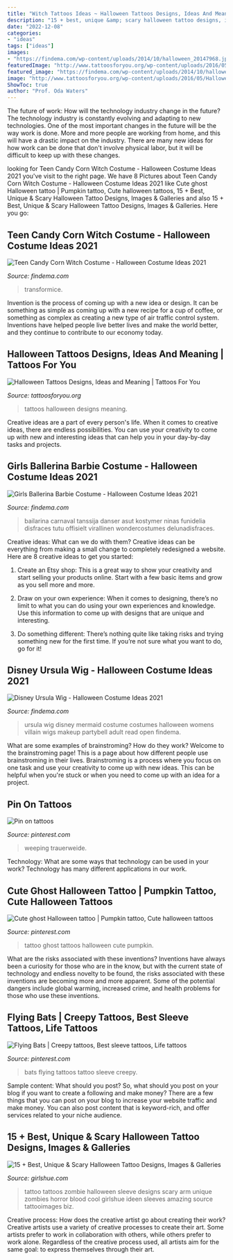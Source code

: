 ```yaml
---
title: "Witch Tattoos Ideas ~ Halloween Tattoos Designs, Ideas And Meaning"
description: "15 + best, unique &amp; scary halloween tattoo designs, images &amp; galleries"
date: "2022-12-08"
categories:
- "ideas"
tags: ["ideas"]
images:
- "https://findema.com/wp-content/uploads/2014/10/halloween_20147968.jpg"
featuredImage: "http://www.tattoosforyou.org/wp-content/uploads/2016/05/Halloween-Tattoos-Small.jpg"
featured_image: "https://findema.com/wp-content/uploads/2014/10/halloween_20146624.jpg"
image: "http://www.tattoosforyou.org/wp-content/uploads/2016/05/Halloween-Tattoos-Small.jpg"
ShowToc: true
author: "Prof. Oda Waters"
---
```



The future of work: How will the technology industry change in the future?
The technology industry is constantly evolving and adapting to new technologies. One of the most important changes in the future will be the way work is done. More and more people are working from home, and this will have a drastic impact on the industry. There are many new ideas for how work can be done that don't involve physical labor, but it will be difficult to keep up with these changes.

	

		
looking for Teen Candy Corn Witch Costume - Halloween Costume Ideas 2021 you've visit to the right page. We have 8 Pictures about Teen Candy Corn Witch Costume - Halloween Costume Ideas 2021 like Cute ghost Halloween tattoo | Pumpkin tattoo, Cute halloween tattoos, 15 + Best, Unique &amp; Scary Halloween Tattoo Designs, Images &amp; Galleries and also 15 + Best, Unique &amp; Scary Halloween Tattoo Designs, Images &amp; Galleries. Here you go:
		
    
## Teen Candy Corn Witch Costume - Halloween Costume Ideas 2021

<img loading=lazy src="https://findema.com/wp-content/uploads/2014/10/halloween_20146624.jpg" onerror="this.onerror=null;this.src='https://tse2.mm.bing.net/th?id=OIP.-ZIG4rKsmJtBM6oGRXDdVQHaKl&amp;pid=15.1';" alt="Teen Candy Corn Witch Costume - Halloween Costume Ideas 2021">

_Source: findema.com_

>transformice. 

	

Invention is the process of coming up with a new idea or design. It can be something as simple as coming up with a new recipe for a cup of coffee, or something as complex as creating a new type of air traffic control system. Inventions have helped people live better lives and make the world better, and they continue to contribute to our economy today.

    
## Halloween Tattoos Designs, Ideas And Meaning | Tattoos For You

<img loading=lazy src="http://www.tattoosforyou.org/wp-content/uploads/2016/05/Halloween-Tattoos-Small.jpg" onerror="this.onerror=null;this.src='https://tse4.mm.bing.net/th?id=OIP.JdUB3M3c8TYcKHEUuAL14wHaJ4&amp;pid=15.1';" alt="Halloween Tattoos Designs, Ideas and Meaning | Tattoos For You">

_Source: tattoosforyou.org_

>tattoos halloween designs meaning. 

	

Creative ideas are a part of every person's life. When it comes to creative ideas, there are endless possibilities. You can use your creativity to come up with new and interesting ideas that can help you in your day-by-day tasks and projects. 

    
## Girls Ballerina Barbie Costume - Halloween Costume Ideas 2021

<img loading=lazy src="https://findema.com/wp-content/uploads/2014/10/halloween_20147968.jpg" onerror="this.onerror=null;this.src='https://tse4.mm.bing.net/th?id=OIP.61x2VM4TLUdqaL80IRu-8gHaKl&amp;pid=15.1';" alt="Girls Ballerina Barbie Costume - Halloween Costume Ideas 2021">

_Source: findema.com_

>bailarina carnaval tanssija danser asut kostymer ninas funidelia disfraces tutu offisielt virallinen wondercostumes delunadisfraces. 

	

Creative ideas: What can we do with them?
Creative ideas can be everything from making a small change to completely redesigned a website. Here are 8 creative ideas to get you started:
1. Create an Etsy shop: This is a great way to show your creativity and start selling your products online. Start with a few basic items and grow as you sell more and more.

2. Draw on your own experience: When it comes to designing, there’s no limit to what you can do using your own experiences and knowledge. Use this information to come up with designs that are unique and interesting.

3. Do something different: There’s nothing quite like taking risks and trying something new for the first time. If you’re not sure what you want to do, go for it!

    
## Disney Ursula Wig - Halloween Costume Ideas 2021

<img loading=lazy src="https://findema.com/wp-content/uploads/2014/10/halloween_20147776.jpg" onerror="this.onerror=null;this.src='https://tse2.mm.bing.net/th?id=OIP.3uuxhgDU17n6qApdVsgiZAHaKl&amp;pid=15.1';" alt="Disney Ursula Wig - Halloween Costume Ideas 2021">

_Source: findema.com_

>ursula wig disney mermaid costume costumes halloween womens villain wigs makeup partybell adult read open findema. 

	

What are some examples of brainstroming? How do they work?
Welcome to the brainstroming page! This is a page about how different people use brainstroming in their lives. Brainstroming is a process where you focus on one task and use your creativity to come up with new ideas. This can be helpful when you're stuck or when you need to come up with an idea for a project.

    
## Pin On Tattoos

<img loading=lazy src="https://i.pinimg.com/736x/24/7f/42/247f42506ddb905d10730bd23d4296ef--weeping-willow-tattoo-willow-tree-tattoos.jpg" onerror="this.onerror=null;this.src='https://tse2.mm.bing.net/th?id=OIP.5f8_xZmbNqGQHsc3sQ0ScgHaLH&amp;pid=15.1';" alt="Pin on tattoos">

_Source: pinterest.com_

>weeping trauerweide. 

	

Technology: What are some ways that technology can be used in your work?
Technology has many different applications in our work.

    
## Cute Ghost Halloween Tattoo | Pumpkin Tattoo, Cute Halloween Tattoos

<img loading=lazy src="https://i.pinimg.com/736x/5a/b6/82/5ab6825964b278679729d0a291b9d085.jpg" onerror="this.onerror=null;this.src='https://tse1.mm.bing.net/th?id=OIP.fNLbvI8RLk2ibA0_Ag-fRAHaJQ&amp;pid=15.1';" alt="Cute ghost Halloween tattoo | Pumpkin tattoo, Cute halloween tattoos">

_Source: pinterest.com_

>tattoo ghost tattoos halloween cute pumpkin. 

	

What are the risks associated with these inventions?
Inventions have always been a curiosity for those who are in the know, but with the current state of technology and endless novelty to be found, the risks associated with these inventions are becoming more and more apparent. Some of the potential dangers include global warming, increased crime, and health problems for those who use these inventions.

    
## Flying Bats | Creepy Tattoos, Best Sleeve Tattoos, Life Tattoos

<img loading=lazy src="https://i.pinimg.com/736x/7d/62/53/7d62533468f1991e1a254ce01dbe6fa8--tattoo-art-bats.jpg" onerror="this.onerror=null;this.src='https://tse4.mm.bing.net/th?id=OIP.TDQ5d4dbHksyIa2mQPbqnwHaJ3&amp;pid=15.1';" alt="Flying Bats | Creepy tattoos, Best sleeve tattoos, Life tattoos">

_Source: pinterest.com_

>bats flying tattoos tattoo sleeve creepy. 

	

Sample content: What should you post?
So, what should you post on your blog if you want to create a following and make money? 
There are a few things that you can post on your blog to increase your website traffic and make money. You can also post content that is keyword-rich, and offer services related to your niche audience.

    
## 15 + Best, Unique &amp; Scary Halloween Tattoo Designs, Images &amp; Galleries

<img loading=lazy src="http://26.media.tumblr.com/tumblr_luxfo0RsCJ1qdig1ro1_1280.jpg" onerror="this.onerror=null;this.src='https://tse1.mm.bing.net/th?id=OIP.-stMgIm6Sfo5C5PZOo4DtgHaL1&amp;pid=15.1';" alt="15 + Best, Unique &amp; Scary Halloween Tattoo Designs, Images &amp; Galleries">

_Source: girlshue.com_

>tattoo tattoos zombie halloween sleeve designs scary arm unique zombies horror blood cool girlshue ideen sleeves amazing source tattooimages biz. 

	

Creative process: How does the creative artist go about creating their work?
Creative artists use a variety of creative processes to create their art. Some artists prefer to work in collaboration with others, while others prefer to work alone. Regardless of the creative process used, all artists aim for the same goal: to express themselves through their art.

